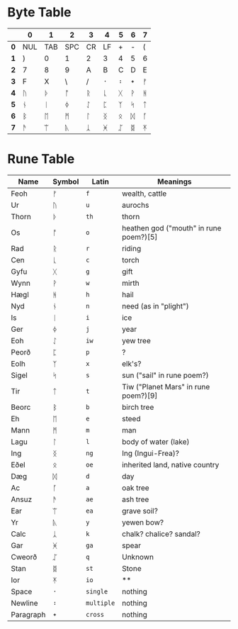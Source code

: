 # Byte Table

|   | 0 | 1 | 2 | 3 | 4 | 5 | 6 | 7
|---|---|---|---|---|---|---|---|---
| **0** | NUL | TAB | SPC | CR | LF | + | - | (
| **1** | ) | 0 | 1 | 2 | 3 | 4 | 5 | 6
| **2** | 7 | 8 | 9 | A | B | C | D | E
| **3** | F | X | \ | / | ᛫ | ᛬ | ᛭ | ᚠ
| **4** | ᚢ | ᚦ | ᚩ | ᚱ | ᚳ | ᚷ | ᚹ | ᚻ
| **5** | ᚾ | ᛁ | ᛄ | ᛇ | ᛈ | ᛉ | ᛋ | ᛏ
| **6** | ᛒ | ᛖ | ᛗ | ᛚ | ᛝ | ᛟ | ᛞ | ᚪ
| **7** | ᚫ | ᛠ | ᚣ | ᛣ | ᚸ | ᛢ | ᛥ | ᛡ

# Rune Table
| Name | Symbol | Latin | Meanings
|---|---|---|---
| Feoh | ᚠ | `f` | wealth, cattle
| Ur | ᚢ | `u` | aurochs
| Thorn | ᚦ | `th` | thorn
| Os | ᚩ | `o` | heathen god ("mouth" in rune poem?)[5]
| Rad | ᚱ | `r` | riding
| Cen | ᚳ | `c` | torch
| Gyfu | ᚷ | `g` | gift
| Wynn | ᚹ | `w` | mirth
| Hægl | ᚻ | `h` | hail
| Nyd | ᚾ | `n` | need (as in "plight")
| Is | ᛁ | `i` | ice
| Ger | ᛄ | `j` | year
| Eoh | ᛇ | `iw` | yew tree
| Peorð | ᛈ | `p` | ?
| Eolh | ᛉ | `x` | elk's?
| Sigel | ᛋ | `s` | sun ("sail" in rune poem?)
| Tir | ᛏ | `t` | Tiw ("Planet Mars" in rune poem?)[9]
| Beorc | ᛒ | `b` | birch tree
| Eh | ᛖ | `e` | steed
| Mann | ᛗ | `m` | man
| Lagu | ᛚ | `l` | body of water (lake)
| Ing | ᛝ | `ng` | Ing (Ingui-Frea)?
| Eðel | ᛟ | `oe` | inherited land, native country
| Dæg | ᛞ | `d` | day
| Ac | ᚪ | `a` | oak tree
| Ansuz | ᚫ | `ae` | ash tree
| Ear | ᛠ | `ea` | grave soil?
| Yr | ᚣ | `y` | yewen bow?
| Calc | ᛣ | `k` | chalk? chalice? sandal?
| Gar | ᚸ | `ga` | spear
| Cweorð | ᛢ | `q` | Unknown
| Stan | ᛥ | `st` | Stone
| Ior | ᛡ | `io` | ** 
| Space | ᛫ | `single` | nothing
| Newline | ᛬ | `multiple` | nothing
| Paragraph | ᛭ | `cross` | nothing